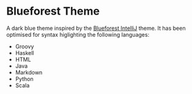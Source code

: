 # Blueforest Theme

A dark blue theme inspired by the [Blueforest IntelliJ](https://github.com/sirthias/BlueForest) theme. It has been
optimised for syntax higlighting the following languages:

 * Groovy
 * Haskell
 * HTML
 * Java
 * Markdown
 * Python
 * Scala
